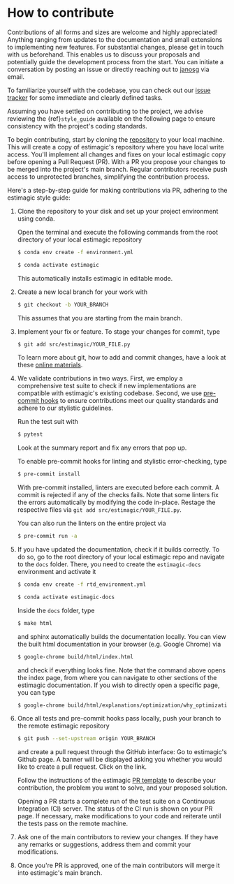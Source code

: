 # How to contribute

Contributions of all forms and sizes are welcome and highly appreciated! Anything
ranging from updates to the documentation and small extensions to implementing new
features. For substantial changes, please get in touch with us beforehand. This enables
us to discuss your proposals and potentially guide the development process from the
start. You can initiate a conversation by posting an issue or directly reaching out to
[janosg](https://github.com/janosg) via email.

To familiarize yourself with the codebase, you can check out our
[issue tracker](https://github.com/OpenSourceEconomics/estimagic/issues) for some
immediate and clearly defined tasks.

Assuming you have settled on contributing to the project, we advise reviewing the
{ref}`style_guide` available on the following page to ensure consistency with the
project's coding standards.

To begin contributing, start by cloning the
[repository](https://github.com/OpenSourceEconomics/estimagic/) to your local machine.
This will create a copy of estimagic's repository where you have local write access.
You'll implement all changes and fixes on your local estimagic copy before opening a
Pull Request (PR). With a PR you propose your changes to be merged into the project's
main branch. Regular contributors receive push access to unprotected branches,
simplifying the contribution process.

Here's a step-by-step guide for making contributions via PR, adhering to the estimagic
style guide:

1. Clone the repository to your disk and set up your project environment using conda.

   Open the terminal and execute the following commands from the root directory of your
   local estimagic repository

   ```bash
   $ conda env create -f environment.yml
   ```

   ```bash
   $ conda activate estimagic
   ```

   This automatically installs estimagic in editable mode.

1. Create a new local branch for your work with

   ```bash
   $ git checkout -b YOUR_BRANCH
   ```

   This assumes that you are starting from the main branch.

1. Implement your fix or feature. To stage your changes for commit, type

   ```bash
   $ git add src/estimagic/YOUR_FILE.py
   ```

   To learn more about git, how to add and commit changes, have a look at these
   [online materials](https://effective-programming-practices.vercel.app/git/staging/objectives_materials.html).

1. We validate contributions in two ways. First, we employ a comprehensive test suite to
   check if new implementations are compatible with estimagic's existing codebase.
   Second, we use
   [pre-commit hooks](https://effective-programming-practices.vercel.app/git/pre_commits/objectives_materials.html)
   to ensure contributions meet our quality standards and adhere to our stylistic
   guidelines.

   Run the test suit with

   ```bash
   $ pytest
   ```

   Look at the summary report and fix any errors that pop up.

   To enable pre-commit hooks for linting and stylistic error-checking, type

   ```bash
   $ pre-commit install
   ```

   With pre-commit installed, linters are executed before each commit. A commit is
   rejected if any of the checks fails. Note that some linters fix the errors
   automatically by modifying the code in-place. Restage the respective files via
   `git add src/estimagic/YOUR_FILE.py`.

   You can also run the linters on the entire project via

   ```bash
   $ pre-commit run -a
   ```

1. If you have updated the documentation, check if it builds correctly. To do so, go to
   the root directory of your local estimagic repo and navigate to the `docs` folder.
   There, you need to create the `estimagic-docs` environment and activate it

   ```bash
   $ conda env create -f rtd_environment.yml
   ```

   ```bash
   $ conda activate estimagic-docs
   ```

   Inside the `docs` folder, type

   ```bash
   $ make html
   ```

   and sphinx automatically builds the documentation locally. You can view the built
   html documentation in your browser (e.g. Google Chrome) via

   ```bash
   $ google-chrome build/html/index.html
   ```

   and check if everything looks fine. Note that the command above opens the index page,
   from where you can navigate to other sections of the estimagic documentation. If you
   wish to directly open a specific page, you can type

   ```bash
   $ google-chrome build/html/explanations/optimization/why_optimization_is_hard.html
   ```

1. Once all tests and pre-commit hooks pass locally, push your branch to the remote
   estimagic repository

   ```bash
   $ git push --set-upstream origin YOUR_BRANCH
   ```

   and create a pull request through the GitHub interface: Go to estimagic's Github
   page. A banner will be displayed asking you whether you would like to create a pull
   request. Click on the link.

   Follow the instructions of the estimagic
   [PR template](https://github.com/OpenSourceEconomics/estimagic/blob/main/.github/PULL_REQUEST_TEMPLATE/pull_request_template.md)
   to describe your contribution, the problem you want to solve, and your proposed
   solution.

   Opening a PR starts a complete run of the test suite on a Continuous Integration (CI)
   server. The status of the CI run is shown on your PR page. If necessary, make
   modifications to your code and reiterate until the tests pass on the remote machine.

1. Ask one of the main contributors to review your changes. If they have any remarks or
   suggestions, address them and commit your modifications.

1. Once you're PR is approved, one of the main contributors will merge it into
   estimagic's main branch.
